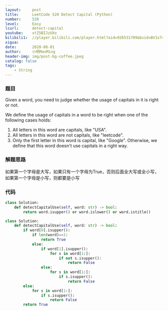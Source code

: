 ```yaml
---
layout:     post
title:      LeetCode 520 Detect Capital (Python)
number:     520
level:      Easy
lcurl:      detect-capital
youtube:    xtZ5BIJzUXo
bilibili1:  //player.bilibili.com/player.html?aid=926531709&bvid=BV1xT4y1j7G4&cid=219141513&page=1
xigua:      
date:       2020-08-01
author:     小明MaxMing
header-img: img/post-bg-coffee.jpeg
catalog: false
tags:
    - String
---
```


### 题目

Given a word, you need to judge whether the usage of capitals in it is right or not.

We define the usage of capitals in a word to be right when one of the following cases holds:

1. All letters in this word are capitals, like "USA".
2. All letters in this word are not capitals, like "leetcode".
3. Only the first letter in this word is capital, like "Google".
Otherwise, we define that this word doesn't use capitals in a right way.

### 解题思路

如果第一个字母是大写，如果只有一个字母为True，否则后面全大写或全小写，如果第一个字母是小写，则都要是小写

### 代码
```python
class Solution:
    def detectCapitalUse(self, word: str) -> bool:
        return word.isupper() or word.islower() or word.istitle()
```
```python
class Solution:
    def detectCapitalUse(self, word: str) -> bool:
        if word[0].isupper():
            if len(word)==1:
                return True
            else:
                if word[1].isupper():
                    for s in word[1:]:
                        if not s.isupper():
                            return False
                else:
                    for s in word[1:]:
                        if s.isupper():
                            return False
        else:
            for s in word[1:]:
                if s.isupper():
                    return False
        return True
```
